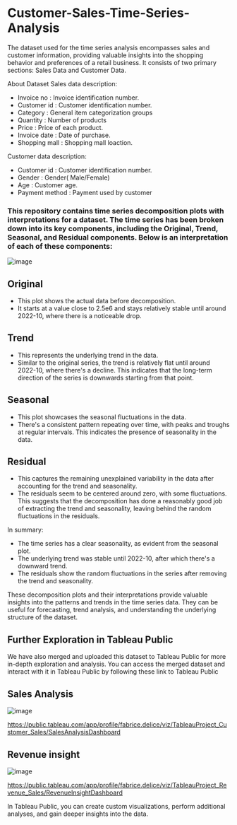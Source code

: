 # Customer-Sales-Time-Series-Analysis
The dataset used for the time series analysis encompasses sales and customer information, providing valuable insights into the shopping behavior and preferences of a retail business. It consists of two primary sections: Sales Data and Customer Data.

About Dataset
Sales data description:
- Invoice no : Invoice identification number.
- Customer id : Customer identification number.
- Category : General item categorization groups
- Quantity : Number of products
- Price : Price of each product.
- Invoice date : Date of purchase.
- Shopping mall : Shopping mall loaction.

Customer data description:
- Customer id : Customer identification number.
- Gender : Gender( Male/Female)
- Age : Customer age.
- Payment method : Payment used by customer

### This repository contains time series decomposition plots with interpretations for a dataset. The time series has been broken down into its key components, including the Original, Trend, Seasonal, and Residual components. Below is an interpretation of each of these components:

![image](https://github.com/FabriceD1/Customer-Sales-Time-Series-Analysis/assets/90782496/bdbaa04e-e926-4cbc-808a-e2fe41d71ac9)


## Original
- This plot shows the actual data before decomposition.
- It starts at a value close to 2.5e6 and stays relatively stable until around 2022-10, where there is a noticeable drop.

## Trend
- This represents the underlying trend in the data.
- Similar to the original series, the trend is relatively flat until around 2022-10, where there's a decline. This indicates that the long-term direction of the series is downwards starting from that point.

## Seasonal
- This plot showcases the seasonal fluctuations in the data.
- There's a consistent pattern repeating over time, with peaks and troughs at regular intervals. This indicates the presence of seasonality in the data.

## Residual
- This captures the remaining unexplained variability in the data after accounting for the trend and seasonality.
- The residuals seem to be centered around zero, with some fluctuations. This suggests that the decomposition has done a reasonably good job of extracting the trend and seasonality, leaving behind the random fluctuations in the residuals.

In summary:
- The time series has a clear seasonality, as evident from the seasonal plot.
- The underlying trend was stable until 2022-10, after which there's a downward trend.
- The residuals show the random fluctuations in the series after removing the trend and seasonality.

These decomposition plots and their interpretations provide valuable insights into the patterns and trends in the time series data. They can be useful for forecasting, trend analysis, and understanding the underlying structure of the dataset.

## Further Exploration in Tableau Public

We have also merged and uploaded this dataset to Tableau Public for more in-depth exploration and analysis. You can access the merged dataset and interact with it in Tableau Public by following these link to Tableau Public 

## Sales Analysis
![image](https://github.com/FabriceD1/Customer-Sales-Time-Series-Analysis/assets/90782496/49fcb5a3-541b-4348-a5f4-3abc31f8f8d7)

https://public.tableau.com/app/profile/fabrice.delice/viz/TableauProject_Customer_Sales/SalesAnalysisDashboard 

## Revenue insight
![image](https://github.com/FabriceD1/Customer-Sales-Time-Series-Analysis/assets/90782496/3bc97bd9-1fb5-4a09-b887-9c1dd1fd4748)

https://public.tableau.com/app/profile/fabrice.delice/viz/TableauProject_Revenue_Sales/RevenueInsightDashboard 

In Tableau Public, you can create custom visualizations, perform additional analyses, and gain deeper insights into the data.

